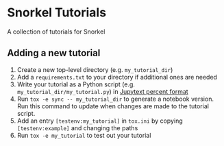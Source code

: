 # Snorkel Tutorials
A collection of tutorials for Snorkel

## Adding a new tutorial

1. Create a new top-level directory (e.g. `my_tutorial_dir`)
2. Add a `requirements.txt` to your directory if additional ones are needed
3. Write your tutorial as a Python script (e.g. `my_tutorial_dir/my_tutorial.py`) in [Jupytext percent format](https://gist.github.com/mwouts/91f3e1262871cdaa6d35394cd14f9bdc)
4. Run `tox -e sync -- my_tutorial_dir` to generate a notebook version. Run this command to update when changes are made to the tutorial script.
5. Add an entry `[testenv:my_tutorial]` in `tox.ini` by copying `[testenv:example]` and changing the paths
6. Run `tox -e my_tutorial` to test out your tutorial
